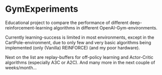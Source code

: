 # GymExperiments

Educational project to compare the performance of different deep-reinforcement-learning algorithms in different OpenAI-Gym-environments. 

Currently learning-success is limited in most environments, except in the CartPole-environment, due to only few and very basic algorithms being implemented (only (Vanilla) REINFORCE) (and my poor hardware). 

Next on the list are replay-buffers for off-policy learning and Actor-Critic algorithms (especially A3C or A2C). And many more in the next couple of weeks/month...